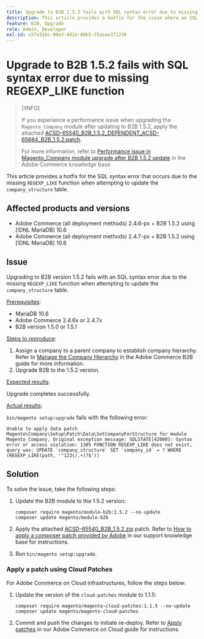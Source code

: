 ```yaml
---
title: Upgrade to B2B 1.5.2 fails with SQL syntax error due to missing REGEXP_LIKE function
description: This article provides a hotfix for the issue where an SQL syntax error occurs due to the missing REGEXP_LIKE function when attempting to update the company_structure table.
feature: B2B, Upgrade
role: Admin, Developer
exl-id: c5fe316c-99e3-482e-80b5-25aaae371230
---
```

# Upgrade to B2B 1.5.2 fails with SQL syntax error due to missing REGEXP_LIKE function

>[!INFO]
>
>If you experience a performance issue when upgrading the `Magento_Company` module after updating to B2B 1.5.2, apply the attached [ACSD-65540_B2B_1.5.2_DEPENDENT_ACSD-65684_B2B_1.5.2.patch](assets/ACSD-65540_B2B_1.5.2_DEPENDENT_ACSD-65684_B2B_1.5.2.patch.zip).
>
>For more information, refer to [Performance issue in Magento_Company module upgrade after B2B 1.5.2 update](/help/troubleshooting/installation-and-upgrade/magento-company-module-upgrade-performance-issue.md) in the Adobe Commerce knowledge base.

This article provides a hotfix for the SQL syntax error that occurs due to the missing `REGEXP_LIKE` function when attempting to update the `company_structure` table.

## Affected products and versions

* Adobe Commerce (all deployment methods) 2.4.6-px + B2B 1.5.2 using [!DNL MariaDB] 10.6
* Adobe Commerce (all deployment methods) 2.4.7-px + B2B 1.5.2 using [!DNL MariaDB] 10.6

## Issue

Upgrading to B2B version 1.5.2 fails with an SQL syntax error due to the missing `REGEXP_LIKE` function when attempting to update the `company_structure` table.

<u>Prerequisites</u>:

* MariaDB 10.6
* Adobe Commerce 2.4.6x or 2.4.7x
* B2B version 1.5.0 or 1.5.1

<u>Steps to reproduce</u>:

1. Assign a company to a parent company to establish company hierarchy. Refer to [Manage the Company Hierarchy](https://experienceleague.adobe.com/en/docs/commerce-admin/b2b/company-management/manage-company-hierarchy) in the Adobe Commerce B2B guide for more information.
1. Upgrade B2B to the 1.5.2 version.

<u>Expected results</u>:

Upgrade completes successfully.

<u>Actual results</u>:

`bin/magento setup:upgrade` fails with the following error:

```
Unable to apply data patch Magento\Company\Setup\Patch\Data\SetCompanyForStructure for module Magento_Company. Original exception message: SQLSTATE[42000]: Syntax error or access violation: 1305 FUNCTION REGEXP_LIKE does not exist, query was: UPDATE `company_structure` SET `company_id` = ? WHERE (REGEXP_LIKE(path, '^123(/.+)?$'))
```

## Solution

To solve the issue, take the following steps:

1. Update the B2B module to the 1.5.2 version:

    ```
    composer require magento/module-b2b:1.5.2 --no-update
    composer update magento/module-b2b
    ```

1. Apply the attached [ACSD-65540_B2B_1.5.2.zip](assets/ACSD-65540_B2B_1.5.2.zip) patch. Refer to [How to apply a composer patch provided by Adobe](/help/how-to/general/how-to-apply-a-composer-patch-provided-by-magento.md) in our support knowledge base for instructions. 
1. Run `bin/magento setup:upgrade`.

### Apply a patch using Cloud Patches

For Adobe Commerce on Cloud infrastructures, follow the steps below:

1. Update the version of the `cloud-patches` module to 1.1.5:

    ```
    composer require magento/magento-cloud-patches:1.1.5 --no-update
    composer update magento/magento-cloud-patches
    ```

1. Commit and push the changes to initiate re-deploy. Refer to [Apply patches](https://experienceleague.adobe.com/en/docs/commerce-on-cloud/user-guide/develop/upgrade/apply-patches) in our Adobe Commerce on Cloud guide for instructions.
